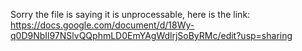 Sorry the file is saying it is unprocessable, here is the link: https://docs.google.com/document/d/18Wy-q0D9NbIl97NSlvQQphmLD0EmYAgWdlrjSoByRMc/edit?usp=sharing 
